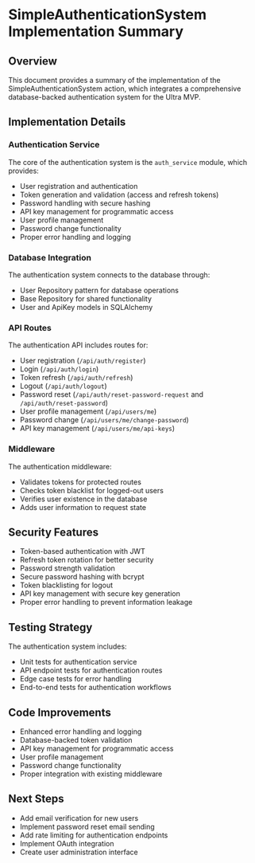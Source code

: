 # SimpleAuthenticationSystem Implementation Summary

## Overview

This document provides a summary of the implementation of the SimpleAuthenticationSystem action, which integrates a comprehensive database-backed authentication system for the Ultra MVP.

## Implementation Details

### Authentication Service

The core of the authentication system is the `auth_service` module, which provides:

- User registration and authentication
- Token generation and validation (access and refresh tokens)
- Password handling with secure hashing
- API key management for programmatic access
- User profile management
- Password change functionality
- Proper error handling and logging

### Database Integration

The authentication system connects to the database through:

- User Repository pattern for database operations
- Base Repository for shared functionality
- User and ApiKey models in SQLAlchemy

### API Routes

The authentication API includes routes for:

- User registration (`/api/auth/register`)
- Login (`/api/auth/login`)
- Token refresh (`/api/auth/refresh`)
- Logout (`/api/auth/logout`)
- Password reset (`/api/auth/reset-password-request` and `/api/auth/reset-password`)
- User profile management (`/api/users/me`)
- Password change (`/api/users/me/change-password`)
- API key management (`/api/users/me/api-keys`)

### Middleware

The authentication middleware:

- Validates tokens for protected routes
- Checks token blacklist for logged-out users
- Verifies user existence in the database
- Adds user information to request state

## Security Features

- Token-based authentication with JWT
- Refresh token rotation for better security
- Password strength validation
- Secure password hashing with bcrypt
- Token blacklisting for logout
- API key management with secure key generation
- Proper error handling to prevent information leakage

## Testing Strategy

The authentication system includes:

- Unit tests for authentication service
- API endpoint tests for authentication routes
- Edge case tests for error handling
- End-to-end tests for authentication workflows

## Code Improvements

- Enhanced error handling and logging
- Database-backed token validation
- API key management for programmatic access
- User profile management
- Password change functionality
- Proper integration with existing middleware

## Next Steps

- Add email verification for new users
- Implement password reset email sending
- Add rate limiting for authentication endpoints
- Implement OAuth integration
- Create user administration interface
